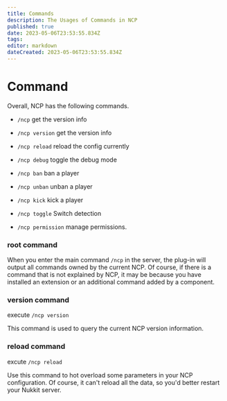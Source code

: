 ```yaml
---
title: Commands
description: The Usages of Commands in NCP
published: true
date: 2023-05-06T23:53:55.834Z
tags: 
editor: markdown
dateCreated: 2023-05-06T23:53:55.834Z
---
```


# Command
Overall, NCP has the following commands.
- `/ncp` get the version info

- `/ncp version` get the version info

- `/ncp reload` reload the config currently

- `/ncp debug` toggle the debug mode

- `/ncp ban` ban a player

- `/ncp unban` unban a player

- `/ncp kick` kick a player

- `/ncp toggle` Switch detection

- `/ncp permission` manage permissions.


### root command
When you enter the main command `/ncp` in the server, the plug-in will output all commands owned by the current NCP. Of course, if there is a command that is not explained by NCP, it may be because you have installed an extension or an additional command added by a component.

### version command
execute `/ncp version`

This command is used to query the current NCP version information.

### reload command
excute `/ncp reload`

Use this command to hot overload some parameters in your NCP configuration. Of course, it can't reload all the data, so you'd better restart your Nukkit server.
